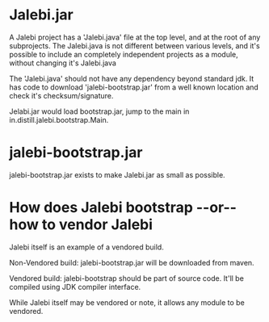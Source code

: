 Jalebi.jar
===========

A Jalebi project has a 'Jalebi.java' file at the top level,
and at the root of any subprojects. The Jalebi.java is not different
between various levels, and it's possible to include an completely independent
projects as a module, without changing it's Jalebi.java

The 'Jalebi.java' should not have any  dependency beyond standard jdk.
It has code to download 'jalebi-bootstrap.jar' from a well known location
and check it's checksum/signature.

Jelabi.jar would load bootstrap.jar, jump to the main in in.distill.jalebi.bootstrap.Main.


jalebi-bootstrap.jar
====================
jalebi-bootstrap.jar exists to make Jalebi.jar as small as possible.



How does Jalebi bootstrap --or-- how to vendor Jalebi
=====================================================

Jalebi itself is an example of a vendored build.

Non-Vendored build: jalebi-bootstrap.jar will be downloaded from maven.

Vendored build:  jalebi-bootstrap should be part of source code. It'll
  be compiled using JDK compiler interface. 

While Jalebi itself may be vendored or note, it allows any module to 
be vendored. 






